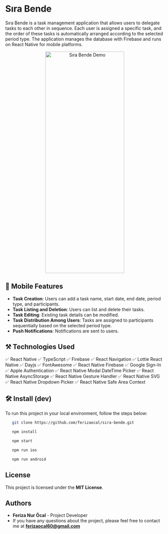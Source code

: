 # Sıra Bende

Sıra Bende is a task management application that allows users to delegate tasks to each other in sequence. Each user is assigned a specific task, and the order of these tasks is automatically arranged according to the selected period type. The application manages the database with Firebase and runs on React Native for mobile platforms.

<p align="center">
  <img src="src/assets/gif/sira-bende-demo.gif" width="250" height="700" alt="Sıra Bende Demo" />
</p>

## 📱 Mobile Features

- **Task Creation**: Users can add a task name, start date, end date, period type, and participants.
- **Task Listing and Deletion**: Users can list and delete their tasks.
- **Task Editing**: Existing task details can be modified.
- **Task Distribution Among Users**: Tasks are assigned to participants sequentially based on the selected period type.
- **Push Notifications**: Notifications are sent to users.

## ⚒️ Technologies Used

✅ React Native
✅ TypeScript
✅ Firebase
✅ React Navigation
✅ Lottie React Native
✅ Dayjs
✅ FontAwesome
✅ React Native Firebase
✅ Google Sign-In
✅ Apple Authentication
✅ React Native Modal DateTime Picker
✅ React Native AsyncStorage
✅ React Native Gesture Handler
✅ React Native SVG
✅ React Native Dropdown Picker
✅ React Native Safe Area Context

## 🛠️ Install (dev)

To run this project in your local environment, follow the steps below:

```sh
   git clone https://github.com/ferizaocal/sira-bende.git

   npm install

   npm start

   npm run ios

   npm run android
```

## **License**

This project is licensed under the **MIT License**.

## **Authors**

- **Feriza Nur Öcal** - Project Developer
- If you have any questions about the project, please feel free to contact me at **ferizaocal60@gmail.com** 